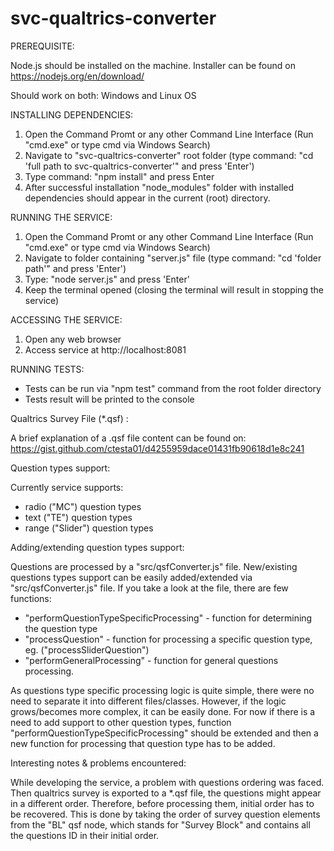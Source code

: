 # svc-qualtrics-converter

PREREQUISITE:

  Node.js should be installed on the machine.
  Installer can be found on https://nodejs.org/en/download/

Should work on both: Windows and Linux OS

INSTALLING DEPENDENCIES:

  1. Open the Command Promt or any other Command Line Interface (Run "cmd.exe" or type cmd via Windows Search)
  2. Navigate to "svc-qualtrics-converter" root folder (type command: "cd 'full path to svc-qualtrics-converter'" and press 'Enter')
  3. Type command: "npm install" and press Enter
  4. After successful installation "node_modules" folder with installed dependencies should appear in the current (root) directory.

RUNNING THE SERVICE:

   1. Open the Command Promt or any other Command Line Interface (Run "cmd.exe" or type cmd via Windows Search)
   2. Navigate to folder containing "server.js" file (type command: "cd 'folder path'" and press 'Enter')
   3. Type: "node server.js" and press 'Enter'
   4. Keep the terminal opened (closing the terminal will result in stopping the service)

ACCESSING THE SERVICE:

  1. Open any web browser
  2. Access service at http://localhost:8081

RUNNING TESTS:
  
  - Tests can be run via "npm test" command from the root folder directory
  - Tests result will be printed to the console





Qualtrics Survey File (*.qsf) :

  A brief explanation of a .qsf file content can be found on: https://gist.github.com/ctesta01/d4255959dace01431fb90618d1e8c241

Question types support:

  Currently service supports:

  - radio ("MC") question types
  - text ("TE") question types
  - range ("Slider") question types

Adding/extending question types support:

  Questions are processed by a "src/qsfConverter.js" file. New/existing questions types support can be easily added/extended via "src/qsfConverter.js" file. If you take a look at the file, there are few functions: 

  - "performQuestionTypeSpecificProcessing" - function for determining the question type
  - "process<QuestionType>Question" - function for processing a specific question type, eg. ("processSliderQuestion")
  - "performGeneralProcessing" - function for general questions processing.
     
  As questions type specific processing logic is quite simple, there were no need to separate it into different files/classes. However, if the logic grows/becomes more complex, it can be easily done. For now if there is a need to add support to other question types, function "performQuestionTypeSpecificProcessing" should be extended and then a new function for processing that question type has to be added.

Interesting notes & problems encountered:

  While developing the service, a problem with questions ordering was faced. Then qualtrics survey is exported to a *.qsf file, the questions might appear in a different order. Therefore, before processing them, initial order has to be recovered. This is done by taking the order of survey question elements from the "BL" qsf node, which stands for "Survey Block" and contains all the questions ID in their initial order. 